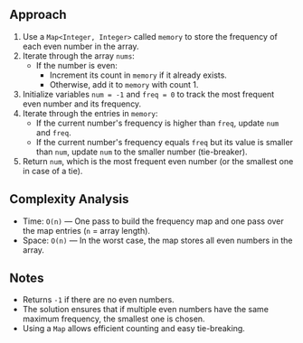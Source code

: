 ## Approach

1. Use a `Map<Integer, Integer>` called `memory` to store the frequency of each even number in the array.
2. Iterate through the array `nums`:
    - If the number is even:
        - Increment its count in `memory` if it already exists.
        - Otherwise, add it to `memory` with count 1.
3. Initialize variables `num = -1` and `freq = 0` to track the most frequent even number and its frequency.
4. Iterate through the entries in `memory`:
    - If the current number's frequency is higher than `freq`, update `num` and `freq`.
    - If the current number's frequency equals `freq` but its value is smaller than `num`, update `num` to the smaller number (tie-breaker).
5. Return `num`, which is the most frequent even number (or the smallest one in case of a tie).

## Complexity Analysis

- Time: `O(n)` — One pass to build the frequency map and one pass over the map entries (`n` = array length).
- Space: `O(n)` — In the worst case, the map stores all even numbers in the array.

## Notes

- Returns `-1` if there are no even numbers.
- The solution ensures that if multiple even numbers have the same maximum frequency, the smallest one is chosen.
- Using a `Map` allows efficient counting and easy tie-breaking.
